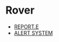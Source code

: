 # Rover

<PageHeader />

* [REPORT.E](./REPORT.E/README.md)
* [ALERT SYSTEM](./ALERT-SYSTEM/README.md)

<PageFooter />
